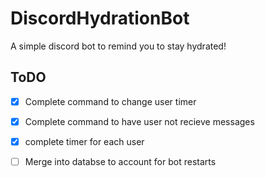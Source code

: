 # DiscordHydrationBot
A simple discord bot to remind you to stay hydrated!

## ToDO
- [x] Complete command to change user timer
- [x] Complete command to have user not recieve messages
- [x] complete timer for each user
- [ ] Merge into databse to account for bot restarts


